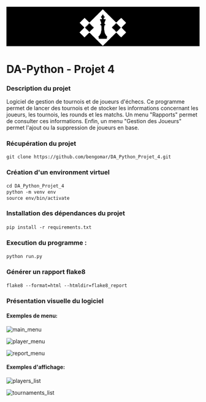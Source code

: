 ![chess_center](img/centre_echecs.png)

# DA-Python - Projet 4

### Description du projet

Logiciel de gestion de tournois et de joueurs d'échecs.
Ce programme permet de lancer des tournois et de stocker les informations concernant les joueurs, les tournois, les rounds et les matchs.
Un menu "Rapports" permet de consulter ces informations.
Enfin, un menu "Gestion des Joueurs" permet l'ajout ou la suppression de joueurs en base.

### Récupération du projet
```
git clone https://github.com/bengomar/DA_Python_Projet_4.git
```

### Création d'un environment virtuel
```
cd DA_Python_Projet_4
python -m venv env
source env/bin/activate
```

### Installation des dépendances du projet
```pip install -r requirements.txt```

### Execution du programme :
    
```python run.py```

### Générer un rapport flake8
    
```flake8 --format=html --htmldir=flake8_report```

### Présentation visuelle du logiciel

#### Exemples de menu:

![main_menu](img/menu_principal.png)

![player_menu](img/menu_joueurs.png)

![report_menu](img/menu_rapports.png)

#### Exemples d'affichage:

![players_list](img/menu_joueur-liste_joueurs.png)

![tournaments_list](img/menu_rapports-list_tournois.png)